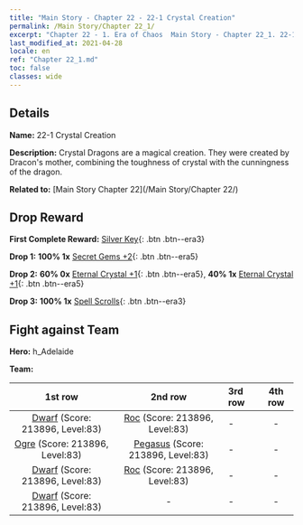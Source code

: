 ```yaml
---
title: "Main Story - Chapter 22 - 22-1 Crystal Creation"
permalink: /Main Story/Chapter 22_1/
excerpt: "Chapter 22 - 1. Era of Chaos  Main Story - Chapter 22_1. 22-1 Crystal Creation"
last_modified_at: 2021-04-28
locale: en
ref: "Chapter 22_1.md"
toc: false
classes: wide
---
```


## Details

 **Name:** 22-1 Crystal Creation

 **Description:** Crystal Dragons are a magical creation. They were created by Dracon's mother, combining the toughness of crystal with the cunningness of the dragon.

 **Related to:** [Main Story Chapter 22](/Main Story/Chapter 22/)

## Drop Reward

 **First Complete Reward:** [Silver Key](/Items/con_693/){: .btn .btn--era3}

 **Drop 1:** **100% 1x** [Secret Gems +2](/Items/mat_79/){: .btn .btn--era5}

 **Drop 2:** **60% 0x** [Eternal Crystal +1](/Items/mat_73/){: .btn .btn--era5}, **40% 1x** [Eternal Crystal +1](/Items/mat_73/){: .btn .btn--era5}

 **Drop 3:** **100% 1x** [Spell Scrolls](/Items/con_694/){: .btn .btn--era3}


## Fight against Team
 **Hero:** h_Adelaide

 **Team:**


  | 1st row | 2nd row | 3rd row | 4th row |
  |:----:|:----:|:----|:----:|
  | [Dwarf](/units/Dwarf/) (Score: 213896, Level:83)  | [Roc](/units/Roc/) (Score: 213896, Level:83)  | - | - |
  | [Ogre](/units/Ogre/) (Score: 213896, Level:83)  | [Pegasus](/units/Pegasus/) (Score: 213896, Level:83)  | - | - |
  | [Dwarf](/units/Dwarf/) (Score: 213896, Level:83)  | [Roc](/units/Roc/) (Score: 213896, Level:83)  | - | - |
  | [Dwarf](/units/Dwarf/) (Score: 213896, Level:83)  | - | - | - |


